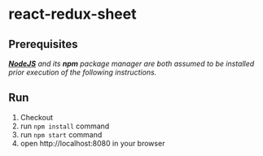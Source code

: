 # react-redux-sheet

## Prerequisites

_[**NodeJS**](https://nodejs.org/) and its **npm** package manager are both
assumed to be installed prior execution of the following instructions._

## Run

1. Checkout
2. run `npm install` command
3. run `npm start` command
4. open http://localhost:8080 in your browser
